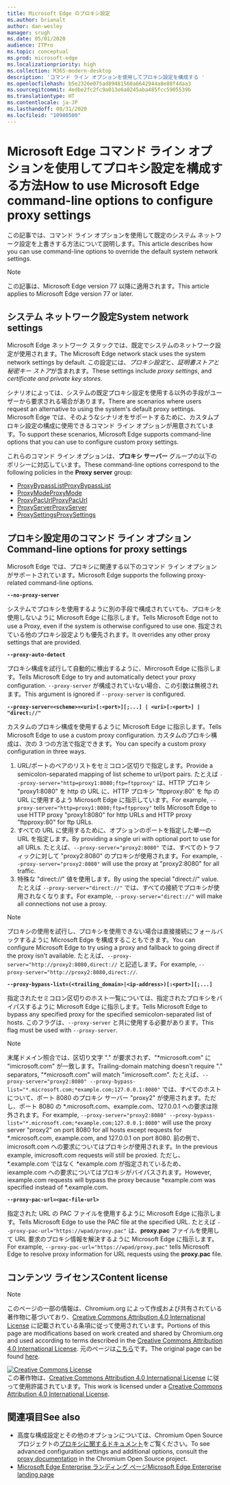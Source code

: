 ```yaml
---
title: Microsoft Edge のプロキシ設定
ms.author: brianalt
author: dan-wesley
manager: srugh
ms.date: 05/01/2020
audience: ITPro
ms.topic: conceptual
ms.prod: microsoft-edge
ms.localizationpriority: high
ms.collection: M365-modern-desktop
description: 'コマンド ライン オプションを使用してプロキシ設定を構成する '
ms.openlocfilehash: b5e2326e075ad89481560a6642944a8e88f4daa3
ms.sourcegitcommit: 4edbe2fc2fc9a013e6a0245aba485fcc5905539b
ms.translationtype: HT
ms.contentlocale: ja-JP
ms.lasthandoff: 08/31/2020
ms.locfileid: "10980500"
---
```

# <span data-ttu-id="0a0e6-103">Microsoft Edge コマンド ライン オプションを使用してプロキシ設定を構成する方法</span><span class="sxs-lookup"><span data-stu-id="0a0e6-103">How to use Microsoft Edge command-line options to configure proxy settings</span></span>

<span data-ttu-id="0a0e6-104">この記事では、コマンド ライン オプションを使用して既定のシステム ネットワーク設定を上書きする方法について説明します。</span><span class="sxs-lookup"><span data-stu-id="0a0e6-104">This article describes how you can use command-line options to override the default system network settings.</span></span>

>[!NOTE]
><span data-ttu-id="0a0e6-105">この記事は、Microsoft Edge version 77 以降に適用されます。</span><span class="sxs-lookup"><span data-stu-id="0a0e6-105">This article applies to Microsoft Edge version 77 or later.</span></span>

## <span data-ttu-id="0a0e6-106">システム ネットワーク設定</span><span class="sxs-lookup"><span data-stu-id="0a0e6-106">System network settings</span></span>

<span data-ttu-id="0a0e6-107">Microsoft Edge ネットワーク スタックでは、既定でシステムのネットワーク設定が使用されます。</span><span class="sxs-lookup"><span data-stu-id="0a0e6-107">The Microsoft Edge network stack uses the system network settings by default.</span></span> <span data-ttu-id="0a0e6-108">この設定には、*プロキシ設定*と、*証明書ストアと秘密キー ストア*が含まれます。</span><span class="sxs-lookup"><span data-stu-id="0a0e6-108">These settings include *proxy settings*, and *certificate and private key stores*.</span></span>

<span data-ttu-id="0a0e6-109">シナリオによっては、システムの既定プロキシ設定を使用する以外の手段がユーザーから要求される場合があります。</span><span class="sxs-lookup"><span data-stu-id="0a0e6-109">There are scenarios where users request an alternative to using the system's default proxy settings.</span></span> <span data-ttu-id="0a0e6-110">Microsoft Edge では、そのようなシナリオをサポートするために、カスタムプロキシ設定の構成に使用できるコマンド ライン オプションが用意されています。</span><span class="sxs-lookup"><span data-stu-id="0a0e6-110">To support these scenarios, Microsoft Edge supports command-line options that you can use to configure custom proxy settings.</span></span>

<span data-ttu-id="0a0e6-111">これらのコマンド ライン オプションは、**プロキシ サーバー** グループの以下のポリシーに対応しています。</span><span class="sxs-lookup"><span data-stu-id="0a0e6-111">These command-line options correspond to the following policies in the **Proxy server** group:</span></span>

- [<span data-ttu-id="0a0e6-112">ProxyBypassList</span><span class="sxs-lookup"><span data-stu-id="0a0e6-112">ProxyBypassList</span></span>](https://docs.microsoft.com/DeployEdge/microsoft-edge-policies#proxybypasslist)
- [<span data-ttu-id="0a0e6-113">ProxyMode</span><span class="sxs-lookup"><span data-stu-id="0a0e6-113">ProxyMode</span></span>](https://docs.microsoft.com/DeployEdge/microsoft-edge-policies#proxymode)
- [<span data-ttu-id="0a0e6-114">ProxyPacUrl</span><span class="sxs-lookup"><span data-stu-id="0a0e6-114">ProxyPacUrl</span></span>](https://docs.microsoft.com/DeployEdge/microsoft-edge-policies#proxypacurl)
- [<span data-ttu-id="0a0e6-115">ProxyServer</span><span class="sxs-lookup"><span data-stu-id="0a0e6-115">ProxyServer</span></span>](https://docs.microsoft.com/DeployEdge/microsoft-edge-policies#proxyserver)
- [<span data-ttu-id="0a0e6-116">ProxySettings</span><span class="sxs-lookup"><span data-stu-id="0a0e6-116">ProxySettings</span></span>](https://docs.microsoft.com/DeployEdge/microsoft-edge-policies#proxysettings)

## <span data-ttu-id="0a0e6-117">プロキシ設定用のコマンド ライン オプション</span><span class="sxs-lookup"><span data-stu-id="0a0e6-117">Command-line options for proxy settings</span></span>

<span data-ttu-id="0a0e6-118">Microsoft Edge では、プロキシに関連する以下のコマンド ライン オプションがサポートされています。</span><span class="sxs-lookup"><span data-stu-id="0a0e6-118">Microsoft Edge supports the following proxy-related command-line options.</span></span>

 **`--no-proxy-server`**
 
<span data-ttu-id="0a0e6-119">システムでプロキシを使用するように別の手段で構成されていても、プロキシを使用しないように Microsoft Edge に指示します。</span><span class="sxs-lookup"><span data-stu-id="0a0e6-119">Tells Microsoft Edge not to use a Proxy, even if the system is otherwise configured to use one.</span></span> <span data-ttu-id="0a0e6-120">指定されている他のプロキシ設定よりも優先されます。</span><span class="sxs-lookup"><span data-stu-id="0a0e6-120">It overrides any other proxy settings that are provided.</span></span>

**`--proxy-auto-detect`**

<span data-ttu-id="0a0e6-121">プロキシ構成を試行して自動的に検出するように、Mircrosoft Edge に指示します。</span><span class="sxs-lookup"><span data-stu-id="0a0e6-121">Tells Microsoft Edge to try and automatically detect your proxy configuration.</span></span> <span data-ttu-id="0a0e6-122">`--proxy-server` が構成されていない場合、この引数は無視されます。</span><span class="sxs-lookup"><span data-stu-id="0a0e6-122">This argument is ignored if `--proxy-server` is configured.</span></span>

**`--proxy-server=<scheme>=<uri>[:<port>][;...] | <uri>[:<port>] | "direct://"`**

<span data-ttu-id="0a0e6-123">カスタムのプロキシ構成を使用するように Microsoft Edge に指示します。</span><span class="sxs-lookup"><span data-stu-id="0a0e6-123">Tells Microsoft Edge to use a custom proxy configuration.</span></span> <span data-ttu-id="0a0e6-124">カスタムのプロキシ構成は、次の 3 つの方法で指定できます。</span><span class="sxs-lookup"><span data-stu-id="0a0e6-124">You can specify a custom proxy configuration in three ways.</span></span>

1. <span data-ttu-id="0a0e6-125">URL/ポートのペアのリストをセミコロン区切りで指定します。</span><span class="sxs-lookup"><span data-stu-id="0a0e6-125">Provide a semicolon-separated mapping of list scheme to url/port pairs.</span></span> <span data-ttu-id="0a0e6-126">たとえば `--proxy-server="http=proxy1:8080;ftp=ftpproxy"` は、HTTP プロキシ "proxy1:8080" を http の URL に、HTTP プロキシ "ftpproxy:80" を ftp の URL に使用するよう Microsoft Edge に指示しています。</span><span class="sxs-lookup"><span data-stu-id="0a0e6-126">For example, `--proxy-server="http=proxy1:8080;ftp=ftpproxy"` tells Microsoft Edge to use HTTP proxy "proxy1:8080" for http URLs and HTTP proxy "ftpproxy:80" for ftp URLs.</span></span>
2. <span data-ttu-id="0a0e6-127">すべての URL に使用するために、オプションのポートを指定した単一の URL を指定します。</span><span class="sxs-lookup"><span data-stu-id="0a0e6-127">By providing a single uri with optional port to use for all URLs.</span></span> <span data-ttu-id="0a0e6-128">たとえば、`--proxy-server="proxy2:8080"` では、すべてのトラフィックに対して "proxy2:8080" のプロキシが使用されます。</span><span class="sxs-lookup"><span data-stu-id="0a0e6-128">For example, `--proxy-server="proxy2:8080"` will use the proxy at "proxy2:8080" for all traffic.</span></span>
3. <span data-ttu-id="0a0e6-129">特殊な "direct://" 値を使用します。</span><span class="sxs-lookup"><span data-stu-id="0a0e6-129">By using the special "direct://" value.</span></span> <span data-ttu-id="0a0e6-130">たとえば `--proxy-server="direct://"` では、すべての接続でプロキシが使用されなくなります。</span><span class="sxs-lookup"><span data-stu-id="0a0e6-130">For example, `--proxy-server="direct://"` will make all connections not use a proxy.</span></span> 

>[!NOTE]
><span data-ttu-id="0a0e6-131">プロキシの使用を試行し、プロキシを使用できない場合は直接接続にフォールバックするように Microsoft Edge を構成することもできます。</span><span class="sxs-lookup"><span data-stu-id="0a0e6-131">You can configure Microsoft Edge to try using a proxy and fallback to going direct if the proxy isn't available.</span></span> <span data-ttu-id="0a0e6-132">たとえば、`--proxy-server="http://proxy2:8080,direct://` と記述します。</span><span class="sxs-lookup"><span data-stu-id="0a0e6-132">For example, `--proxy-server="http://proxy2:8080,direct://`.</span></span>

**`--proxy-bypass-list=(<trailing_domain>|<ip-address>)[:<port>][;...]`**

<span data-ttu-id="0a0e6-133">指定されたセミコロン区切りのホスト一覧については、指定されたプロキシをバイパスするように Microsoft Edge に指示します。</span><span class="sxs-lookup"><span data-stu-id="0a0e6-133">Tells Microsoft Edge to bypass any specified proxy for the specified semicolon-separated list of hosts.</span></span> <span data-ttu-id="0a0e6-134">このフラグは、`--proxy-server` と共に使用する必要があります。</span><span class="sxs-lookup"><span data-stu-id="0a0e6-134">This flag must be used with `--proxy-server`.</span></span>

>[!NOTE]
><span data-ttu-id="0a0e6-135">末尾ドメイン照合では、区切り文字 "." が要求されず、"\*microsoft.com" に "imicrosoft.com" が一致します。</span><span class="sxs-lookup"><span data-stu-id="0a0e6-135">Trailing-domain matching doesn't require "." separators, "\*microsoft.com" will match "imicrosoft.com".</span></span> <span data-ttu-id="0a0e6-136">たとえば、`--proxy-server="proxy2:8080" --proxy-bypass-list="*.microsoft.com;*example.com;127.0.0.1:8080"` では、すべてのホストについて、ポート 8080 のプロキシ サーバー "proxy2" が使用されます。ただし、ポート 8080 の \*.microsoft.com、example.com、127.0.0.1 への要求は除外されます。</span><span class="sxs-lookup"><span data-stu-id="0a0e6-136">For example, `--proxy-server="proxy2:8080" --proxy-bypass-list="*.microsoft.com;*example.com;127.0.0.1:8080"` will use the proxy server "proxy2" on port 8080 for all hosts except requests for \*.microsoft.com, example.com, and 127.0.0.1 on port 8080.</span></span> <span data-ttu-id="0a0e6-137">前の例で、imicrosoft.com への要求についてはプロキシが使用されます。</span><span class="sxs-lookup"><span data-stu-id="0a0e6-137">In the previous example, imicrosoft.com requests will still be proxied.</span></span> <span data-ttu-id="0a0e6-138">ただし、\*.example.com ではなく \*example.com が指定されているため、iexample.com への要求についてはプロキシがバイパスされます。</span><span class="sxs-lookup"><span data-stu-id="0a0e6-138">However, iexample.com requests will bypass the proxy because \*example.com was specified instead of \*.example.com.</span></span>

**`--proxy-pac-url=<pac-file-url>`**

<span data-ttu-id="0a0e6-139">指定された URL の PAC ファイルを使用するように Microsoft Edge に指示します。</span><span class="sxs-lookup"><span data-stu-id="0a0e6-139">Tells Microsoft Edge to use the PAC file at the specified URL.</span></span> <span data-ttu-id="0a0e6-140">たとえば `--proxy-pac-url="https://wpad/proxy.pac"` は、**proxy.pac** ファイルを使用して URL 要求のプロキシ情報を解決するように Microsoft Edge に指示します。</span><span class="sxs-lookup"><span data-stu-id="0a0e6-140">For example, `--proxy-pac-url="https://wpad/proxy.pac"` tells Microsoft Edge to resolve proxy information for URL requests using the **proxy.pac** file.</span></span>

## <span data-ttu-id="0a0e6-141">コンテンツ ライセンス</span><span class="sxs-lookup"><span data-stu-id="0a0e6-141">Content license</span></span>

> [!NOTE]
> <span data-ttu-id="0a0e6-142">このページの一部の情報は、Chromium.org によって作成および共有されている著作物に基づいており、[Creative Commons Attribution 4.0 International License](http://creativecommons.org/licenses/by/4.0/) に記載されている条項に従って使用されています。</span><span class="sxs-lookup"><span data-stu-id="0a0e6-142">Portions of this page are modifications based on work created and shared by Chromium.org and used according to terms described in the [Creative Commons Attribution 4.0 International License](http://creativecommons.org/licenses/by/4.0/).</span></span> <span data-ttu-id="0a0e6-143">元のページは[こちら](https://www.chromium.org/developers/design-documents/network-settings#TOC-Command-line-options-for-proxy-sett)です。</span><span class="sxs-lookup"><span data-stu-id="0a0e6-143">The original page can be found [here](https://www.chromium.org/developers/design-documents/network-settings#TOC-Command-line-options-for-proxy-sett).</span></span>
  
<a rel="license" href="http://creativecommons.org/licenses/by/4.0/"><img alt="Creative Commons License" style="border-width:0" src="https://i.creativecommons.org/l/by/4.0/88x31.png" /></a><br /><span data-ttu-id="0a0e6-144">この著作物は、<a rel="license" href="http://creativecommons.org/licenses/by/4.0/">Creative Commons Attribution 4.0 International License</a> に従って使用許諾されています。</span><span class="sxs-lookup"><span data-stu-id="0a0e6-144">This work is licensed under a <a rel="license" href="http://creativecommons.org/licenses/by/4.0/">Creative Commons Attribution 4.0 International License</a>.</span></span>

## <span data-ttu-id="0a0e6-145">関連項目</span><span class="sxs-lookup"><span data-stu-id="0a0e6-145">See also</span></span>

- <span data-ttu-id="0a0e6-146">高度な構成設定とその他のオプションについては、Chromium Open Source プロジェクトの[プロキシに関するドキュメント](https://chromium.googlesource.com/chromium/src/+/HEAD/net/docs/proxy.md)をご覧ください。</span><span class="sxs-lookup"><span data-stu-id="0a0e6-146">To see advanced configuration settings and additional options, consult the [proxy documentation](https://chromium.googlesource.com/chromium/src/+/HEAD/net/docs/proxy.md) in the Chromium Open Source project.</span></span>
- [<span data-ttu-id="0a0e6-147">Microsoft Edge Enterprise ランディング ページ</span><span class="sxs-lookup"><span data-stu-id="0a0e6-147">Microsoft Edge Enterprise landing page</span></span>](https://aka.ms/EdgeEnterprise)
